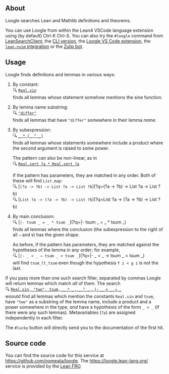 ## About
Loogle searches Lean and Mathlib definitions and theorems.

You can use Loogle from within the Lean4 VSCode language extension using (by default) Ctrl-K Ctrl-S. You can also try the `#loogle` command from [LeanSearchClient](https://github.com/leanprover-community/LeanSearchClient), the [CLI version](https://github.com/nomeata/loogle), the [Loogle VS Code extension](https://marketplace.visualstudio.com/items?itemName=ShreyasSrinivas.loogle-lean), the [`lean.nvim` integration](https://github.com/Julian/lean.nvim#features) or the [Zulip bot](https://github.com/nomeata/loogle#zulip-bot).

## Usage

Loogle finds definitions and lemmas in various ways:

1. By constant:\
   🔍 [`Real.sin`](?q=Real.sin)\
   finds all lemmas whose statement somehow mentions the sine function.

2. By lemma name substring:\
   🔍 [`"differ"`](?q="differ")\
   finds all lemmas that have `"differ"` somewhere in their lemma _name_.

3. By subexpression:\
   🔍 [`_ * (_ ^ _)`](?q=_+*+(_+^+_))\
   finds all lemmas whose statements somewhere include a product where the second argument is
   raised to some power.

   The pattern can also be non-linear, as in\
   🔍 [`Real.sqrt ?a * Real.sqrt ?a`](?q=Real.sqrt+%3Fa+*+Real.sqrt+%3Fa)

   If the pattern has parameters, they are matched in any order. Both of these will find `List.map`:\
   🔍 [`(?a -> ?b) -> List ?a -> List ?b`](?q=(?a -> ?b) -> List ?a -> List ?b)\
   🔍 [`List ?a -> (?a -> ?b) -> List ?b`](?q=List ?a -> (?a -> ?b) -> List ?b)

4. By main conclusion:\
   🔍 [`|- tsum _ = _ * tsum _`](?q=|- tsum _ = _ * tsum _)\
   finds all lemmas where the conclusion (the subexpression to the right of all `→` and `∀`) has the
   given shape.

   As before, if the pattern has parameters, they are matched against the hypotheses of
   the lemma in any order; for example,\
   🔍 [`|- _ < _ → tsum _ < tsum _`](?q=|- _ < _ → tsum _ < tsum _)\
   will find `tsum_lt_tsum` even though the hypothesis `f i < g i` is not the last.


If you pass more than one such search filter, separated by commas Loogle will return lemmas which match _all_ of them.
The search\
🔍 [`Real.sin, "two", tsum, _ * _, _ ^ _, |- _ < _ → _`](?q=Real.sin,+"two",+tsum,+_+*+_,+_+^+_,+|-+_+<+_+→+_)\
woould find all lemmas which mention the constants `Real.sin` and `tsum`, have `"two"` as a
substring of the lemma name, include a product and a power somewhere in the type, *and* have a
hypothesis of the form `_ < _` (if there were any such lemmas). Metavariables (`?a`) are assigned independently in each filter.

The `#lucky` button will directly send you to the documentation of the first hit.

## Source code

You can find the source code for this service at <https://github.com/nomeata/loogle>.
The <https://loogle.lean-lang.org/> service is provided by the <a href="https://lean-fro.org/">Lean FRO</a>.
